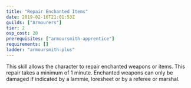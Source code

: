 ```yaml
---
title: "Repair Enchanted Items"
date: 2019-02-16T21:01:53Z
guilds: ["Armourers"]
tier: 2
osp_cost: 20
prerequisites: ["armoursmith-apprentice"]
requirements: []
ladder: "armoursmith-plus"
---
```

This skill allows the character to repair enchanted weapons or items. This repair takes a minimum of 1 minute. Enchanted weapons can only be damaged if indicated by a lammie, loresheet or by a referee or marshal.